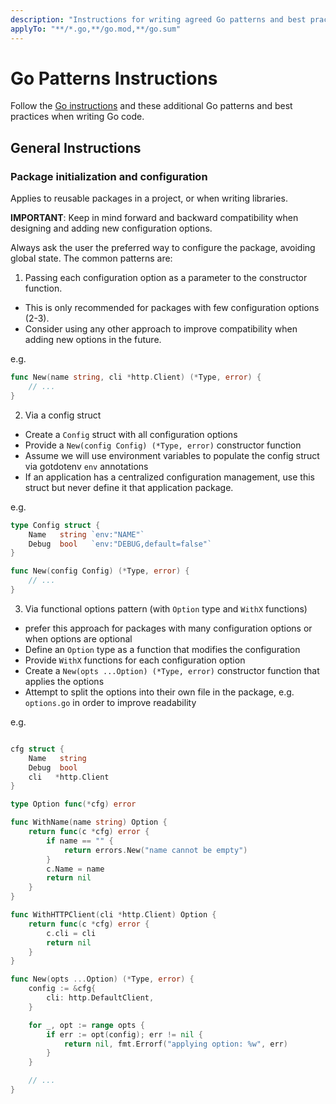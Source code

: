 ```yaml
---
description: "Instructions for writing agreed Go patterns and best practices"
applyTo: "**/*.go,**/go.mod,**/go.sum"
---
```


# Go Patterns Instructions

Follow the [Go instructions](./go.instructions.md) and these additional Go patterns and best practices when writing Go code.

## General Instructions

### Package initialization and configuration

Applies to reusable packages in a project, or when writing libraries.

**IMPORTANT**: Keep in mind forward and backward compatibility when designing and adding new configuration options.

Always ask the user the preferred way to configure the package, avoiding global state. The common patterns are:

1. Passing each configuration option as a parameter to the constructor function.

- This is only recommended for packages with few configuration options (2-3).
- Consider using any other approach to improve compatibility when adding new options in the future.

e.g.

```go
func New(name string, cli *http.Client) (*Type, error) {
    // ...
}
```

2. Via a config struct

- Create a `Config` struct with all configuration options
- Provide a `New(config Config) (*Type, error)` constructor function
- Assume we will use environment variables to populate the config struct via gotdotenv `env` annotations
- If an application has a centralized configuration management, use this struct but never define it that application package.

e.g.

```go
type Config struct {
    Name   string `env:"NAME"`
    Debug  bool   `env:"DEBUG,default=false"`
}

func New(config Config) (*Type, error) {
    // ...
}
```

3. Via functional options pattern (with `Option` type and `WithX` functions)

- prefer this approach for packages with many configuration options or when options are optional
- Define an `Option` type as a function that modifies the configuration
- Provide `WithX` functions for each configuration option
- Create a `New(opts ...Option) (*Type, error)` constructor function that applies the options
- Attempt to split the options into their own file in the package, e.g. `options.go` in order to improve readability

e.g.

```go

cfg struct {
    Name   string
    Debug  bool
    cli   *http.Client
}

type Option func(*cfg) error

func WithName(name string) Option {
    return func(c *cfg) error {
        if name == "" {
            return errors.New("name cannot be empty")
        }
        c.Name = name
        return nil
    }
}

func WithHTTPClient(cli *http.Client) Option {
    return func(c *cfg) error {
        c.cli = cli
        return nil
    }
}

func New(opts ...Option) (*Type, error) {
    config := &cfg{
        cli: http.DefaultClient,
    }

    for _, opt := range opts {
        if err := opt(config); err != nil {
            return nil, fmt.Errorf("applying option: %w", err)
        }
    }

    // ...
}
```
